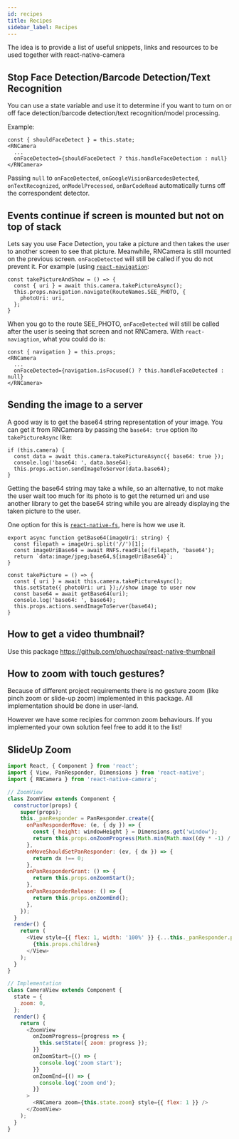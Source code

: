 ```yaml
---
id: recipes
title: Recipes
sidebar_label: Recipes
---
```


The idea is to provide a list of useful snippets, links and resources to be used together with react-native-camera

## Stop Face Detection/Barcode Detection/Text Recognition

You can use a state variable and use it to determine if you want to turn on or off face detection/barcode detection/text recognition/model processing.

Example:

```
const { shouldFaceDetect } = this.state;
<RNCamera
  ...
  onFaceDetected={shouldFaceDetect ? this.handleFaceDetection : null}
</RNCamera>
```

Passing `null` to `onFaceDetected`, `onGoogleVisionBarcodesDetected`, `onTextRecognized`, `onModelProcessed`, `onBarCodeRead` automatically turns off the correspondent detector.

## Events continue if screen is mounted but not on top of stack

Lets say you use Face Detection, you take a picture and then takes the user to another screen to see that picture. Meanwhile, RNCamera is still mounted on the previous screen. `onFaceDetected` will still be called if you do not prevent it. For example (using [`react-navigation`](https://github.com/react-navigation/react-navigation):

```
const takePictureAndShow = () => {
  const { uri } = await this.camera.takePictureAsync();
  this.props.navigation.navigate(RouteNames.SEE_PHOTO, {
    photoUri: uri,
  };
}
```

When you go to the route SEE_PHOTO, `onFaceDetected` will still be called after the user is seeing that screen and not RNCamera. With `react-naviagtion`, what you could do is:

```
const { navigation } = this.props;
<RNCamera
  ...
  onFaceDetected={navigation.isFocused() ? this.handleFaceDetected : null}
</RNCamera>
```

## Sending the image to a server

A good way is to get the base64 string representation of your image. You can get it from RNCamera by passing the `base64: true` option lto `takePictureAsync` like:

```
if (this.camera) {
  const data = await this.camera.takePictureAsync({ base64: true });
  console.log('base64: ', data.base64);
  this.props.action.sendImageToServer(data.base64);
}
```

Getting the base64 string may take a while, so an alternative, to not make the user wait too much for its photo is to get the returned uri and use another library to get the base64 string while you are already displaying the taken picture to the user.

One option for this is [`react-native-fs`](https://github.com/itinance/react-native-fs), here is how we use it.

```
export async function getBase64(imageUri: string) {
  const filepath = imageUri.split('//')[1];
  const imageUriBase64 = await RNFS.readFile(filepath, 'base64');
  return `data:image/jpeg;base64,${imageUriBase64}`;
}

const takePicture = () => {
  const { uri } = await this.camera.takePictureAsync();
  this.setState({ photoUri: uri });//show image to user now
  const base64 = await getBase64(uri);
  console.log('base64: ', base64);
  this.props.actions.sendImageToServer(base64);
}
```

## How to get a video thumbnail?

Use this package https://github.com/phuochau/react-native-thumbnail

## How to zoom with touch gestures?

Because of different project requirements there is no gesture zoom (like pinch zoom or slide-up zoom) implemented in this package. All implementation should be done in user-land.

However we have some recipies for common zoom behaviours. If you implemented your own solution feel free to add it to the list!

## SlideUp Zoom

```js
import React, { Component } from 'react';
import { View, PanResponder, Dimensions } from 'react-native';
import { RNCamera } from 'react-native-camera';

// ZoomView
class ZoomView extends Component {
  constructor(props) {
    super(props);
    this._panResponder = PanResponder.create({
      onPanResponderMove: (e, { dy }) => {
        const { height: windowHeight } = Dimensions.get('window');
        return this.props.onZoomProgress(Math.min(Math.max((dy * -1) / windowHeight, 0), 0.5));
      },
      onMoveShouldSetPanResponder: (ev, { dx }) => {
        return dx !== 0;
      },
      onPanResponderGrant: () => {
        return this.props.onZoomStart();
      },
      onPanResponderRelease: () => {
        return this.props.onZoomEnd();
      },
    });
  }
  render() {
    return (
      <View style={{ flex: 1, width: '100%' }} {...this._panResponder.panHandlers}>
        {this.props.children}
      </View>
    );
  }
}

// Implementation
class CameraView extends Component {
  state = {
    zoom: 0,
  };
  render() {
    return (
      <ZoomView
        onZoomProgress={progress => {
          this.setState({ zoom: progress });
        }}
        onZoomStart={() => {
          console.log('zoom start');
        }}
        onZoomEnd={() => {
          console.log('zoom end');
        }}
      >
        <RNCamera zoom={this.state.zoom} style={{ flex: 1 }} />
      </ZoomView>
    );
  }
}
```
